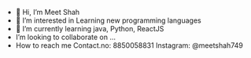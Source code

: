 - 👋 Hi, I’m Meet Shah
- 👀 I’m interested in Learning new programming languages
- 🌱 I’m currently learning java, Python, ReactJS
- I’m looking to collaborate on ...
- How to reach me Contact.no: 8850058831
                     Instagram: @meetshah749

<!---
meetshah749/meetshah749 is a ✨ special ✨ repository because its `README.md` (this file) appears on your GitHub profile.
You can click the Preview link to take a look at your changes.
--->

